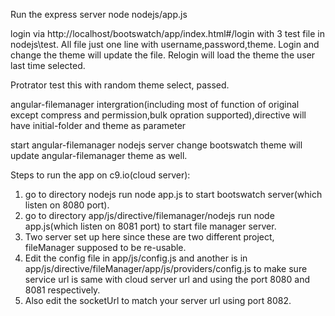 Run the express server 
node nodejs/app.js

login via http://localhost/bootswatch/app/index.html#/login with 3 test file in nodejs\test. All file just one line with username,password,theme. Login and change the theme will update the file. Relogin will load the theme the user last time selected.

Protrator test this with random theme select, passed.

angular-filemanager intergration(including most of function of original except compress and permission,bulk opration supported),directive will have initial-folder and theme as parameter

start angular-filemanager nodejs server  change bootswatch theme will update angular-filemanager theme as well.

Steps to run the app on c9.io(cloud server):  
1. go to directory nodejs run node app.js to start bootswatch server(which listen on 8080 port).  
2. go to directory app/js/directive/filemanager/nodejs run node app.js(which listen on 8081 port) to start file manager server.  
3. Two server set up here since these are two different project, fileManager supposed to be re-usable.  
4. Edit the config file in app/js/config.js and another is in app/js/directive/fileManager/app/js/providers/config.js to make sure service url is same with cloud server url and using the port 8080 and 8081 respectively.  
5. Also edit the socketUrl to match your server url using port 8082.  